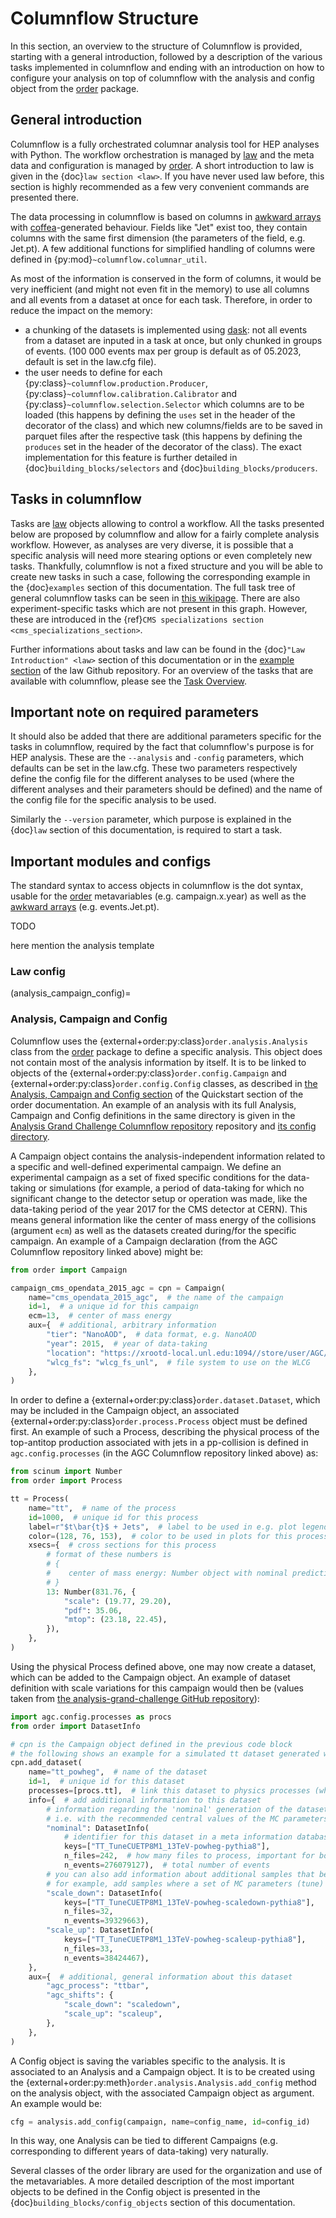 # Columnflow Structure


In this section, an overview to the structure of Columnflow is provided, starting with a general introduction, followed by a description of the various tasks implemented in columnflow and ending with an introduction on how to configure your analysis on top of columnflow with the analysis and config object from the [order](https://github.com/riga/order) package.


## General introduction

Columnflow is a fully orchestrated columnar analysis tool for HEP analyses with Python.
The workflow orchestration is managed by [law](https://github.com/riga/law) and the meta data and configuration is managed by [order](https://github.com/riga/order).
A short introduction to law is given in the {doc}`law section <law>`.
If you have never used law before, this section is highly recommended as a few very convenient commands are presented there.


The data processing in columnflow is based on columns in [awkward arrays](https://awkward-array.org/doc/main/) with [coffea](https://coffeateam.github.io/coffea/)-generated behaviour.
Fields like "Jet" exist too, they contain columns with the same first dimension (the parameters of the field, e.g. Jet.pt). A few additional functions for simplified handling of columns were defined in {py:mod}`~columnflow.columnar_util`.

As most of the information is conserved in the form of columns, it would be very inefficient (and might not even fit in the memory) to use all columns and all events from a dataset at once for each task.
Therefore, in order to reduce the impact on the memory:
- a chunking of the datasets is implemented using [dask](https://www.dask.org/): not all events from a dataset are inputed in a task at once, but only chunked in groups of events. (100 000 events max per group is default as of 05.2023, default is set in the law.cfg file).
- the user needs to define for each {py:class}`~columnflow.production.Producer`, {py:class}`~columnflow.calibration.Calibrator` and {py:class}`~columnflow.selection.Selector` which columns are to be loaded (this happens by defining the ```uses``` set in the header of the decorator of the class) and which new columns/fields are to be saved in parquet files after the respective task (this happens by defining the ```produces``` set in the header of the decorator of the class).
The exact implementation for this feature is further detailed in {doc}`building_blocks/selectors` and {doc}`building_blocks/producers`.

## Tasks in columnflow

Tasks are [law](https://github.com/riga/law) objects allowing to control a workflow. All the tasks
presented below are proposed by columnflow and allow for a fairly complete analysis workflow.
However, as analyses are very diverse, it is possible that a specific analysis will need more
stearing options or even completely new tasks. Thankfully, columnflow is not a fixed structure and
you will be able to create new tasks in such a case, following the corresponding example in the
{doc}`examples` section of this documentation.
The full task tree of general columnflow tasks can be seen in
[this wikipage](https://github.com/columnflow/columnflow/wiki#default-task-graph). There are also
experiment-specific tasks which are not present in this graph. However, these are introduced in the
{ref}`CMS specializations section <cms_specializations_section>`.

Further informations about tasks and law can be found in the
{doc}`"Law Introduction" <law>` section of this documentation or in the
[example section](https://github.com/riga/law#examples) of the law
Github repository.
For an overview of the tasks that are available with columnflow, please see the
[Task Overview](../task_overview/introduction.md).

## Important note on required parameters

It should also be added that there are additional parameters specific for the tasks in columnflow, required by the fact that columnflow's purpose is for HEP analysis.
These are the ```--analysis``` and ```-config``` parameters, which defaults can be set in the law.cfg.
These two parameters respectively define the config file for the different analyses to be used (where the different analyses and their parameters should be defined) and the name of the config file for the specific analysis to be used.

Similarly the ```--version``` parameter, which purpose is explained in the {doc}`law` section of this documentation, is required to start a task.


## Important modules and configs

The standard syntax to access objects in columnflow is the dot syntax, usable for the [order](https://github.com/riga/order) metavariables (e.g. campaign.x.year) as well as the [awkward arrays](https://awkward-array.org/doc/main/) (e.g. events.Jet.pt).

TODO

here mention the analysis template


### Law config

(analysis_campaign_config)=
### Analysis, Campaign and Config

Columnflow uses the {external+order:py:class}`order.analysis.Analysis` class from the [order](https://github.com/riga/order) package to define a specific analysis.
This object does not contain most of the analysis information by itself.
It is to be linked to objects of the {external+order:py:class}`order.config.Campaign` and {external+order:py:class}`order.config.Config` classes, as described in [the Analysis, Campaign and Config section](https://python-order.readthedocs.io/en/latest/quickstart.html#analysis-campaign-and-config) of the Quickstart section of the order documentation.
An example of an analysis with its full Analysis, Campaign and Config definitions in the same directory is given in the [Analysis Grand Challenge Columnflow repository](https://github.com/columnflow/agc_cms_ttbar/) repository and [its config directory](https://github.com/columnflow/agc_cms_ttbar/tree/master/agc/config).

A Campaign object contains the analysis-independent information related to a specific and well-defined experimental campaign.
We define an experimental campaign as a set of fixed specific conditions for the data-taking or simulations (for example, a period of data-taking for which no significant change to the detector setup or operation was made, like the data-taking period of the year 2017 for the CMS detector at CERN).
This means general information like the center of mass energy of the collisions (argument `ecm`) as well as the datasets created during/for the specific campaign.
An example of a Campaign declaration (from the AGC Columnflow repository linked above) might be:

```python
from order import Campaign

campaign_cms_opendata_2015_agc = cpn = Campaign(
    name="cms_opendata_2015_agc",  # the name of the campaign
    id=1,  # a unique id for this campaign
    ecm=13,  # center of mass energy
    aux={  # additional, arbitrary information
        "tier": "NanoAOD",  # data format, e.g. NanoAOD
        "year": 2015,  # year of data-taking
        "location": "https://xrootd-local.unl.edu:1094//store/user/AGC/nanoAOD",  # url to base path of the nanoAODs
        "wlcg_fs": "wlcg_fs_unl",  # file system to use on the WLCG
    },
)
```

In order to define a {external+order:py:class}`order.dataset.Dataset`, which may be included in the Campaign object, an associated {external+order:py:class}`order.process.Process` object must be defined first.
An example of such a Process, describing the physical process of the top-antitop production associated with jets in a pp-collision is defined in `agc.config.processes` (in the AGC Columnflow repository linked above) as:

```python
from scinum import Number
from order import Process

tt = Process(
    name="tt",  # name of the process
    id=1000,  # unique id for this process
    label=r"$t\bar{t}$ + Jets",  # label to be used in e.g. plot legends
    color=(128, 76, 153),  # color to be used in plots for this process (e.g. in RGB format)
    xsecs={  # cross sections for this process
        # format of these numbers is
        # {
        #    center of mass energy: Number object with nominal prediction + uncertainties
        # }
        13: Number(831.76, {
            "scale": (19.77, 29.20),
            "pdf": 35.06,
            "mtop": (23.18, 22.45),
        }),
    },
)
```

Using the physical Process defined above, one may now create a dataset, which can be added to the Campaign object.
An example of dataset definition with scale variations for this campaign would then be (values taken from [the analysis-grand-challenge GitHub repository](https://github.com/iris-hep/analysis-grand-challenge/blob/be91d2c80225b7a91ce6b153591f8605167bf555/analyses/cms-open-data-ttbar/nanoaod_inputs.json)):
```python
import agc.config.processes as procs
from order import DatasetInfo

# cpn is the Campaign object defined in the previous code block
# the following shows an example for a simulated tt dataset generated with the Powheg package
cpn.add_dataset(
    name="tt_powheg",  # name of the dataset
    id=1,  # unique id for this dataset
    processes=[procs.tt],  # link this dataset to physics processes (which are also order objects in this case)
    info={  # add additional information to this dataset
        # information regarding the 'nominal' generation of the dataset,
        # i.e. with the recommended central values of the MC parameters
        "nominal": DatasetInfo(
            # identifier for this dataset in a meta information database (e.g. DAS at CMS)
            keys=["TT_TuneCUETP8M1_13TeV-powheg-pythia8"],
            n_files=242,  # how many files to process, important for book keeping
            n_events=276079127),  # total number of events
        # you can also add information about additional samples that belong to this dataset
        # for example, add samples where a set of MC parameters (tune) is varied within uncertainties
        "scale_down": DatasetInfo(
            keys=["TT_TuneCUETP8M1_13TeV-powheg-scaledown-pythia8"],
            n_files=32,
            n_events=39329663),
        "scale_up": DatasetInfo(
            keys=["TT_TuneCUETP8M1_13TeV-powheg-scaleup-pythia8"],
            n_files=33,
            n_events=38424467),
    },
    aux={  # additional, general information about this dataset
        "agc_process": "ttbar",
        "agc_shifts": {
            "scale_down": "scaledown",
            "scale_up": "scaleup",
        },
    },
)
```

A Config object is saving the variables specific to the analysis.
It is associated to an Analysis and a Campaign object.
It is to be created using the {external+order:py:meth}`order.analysis.Analysis.add_config` method on the analysis object, with the associated Campaign object as argument.
An example would be:
```python
cfg = analysis.add_config(campaign, name=config_name, id=config_id)
```

In this way, one Analysis can be tied to different Campaigns (e.g. corresponding to different years of data-taking) very naturally.

Several classes of the order library are used for the organization and use of the metavariables.
A more detailed description of the most important objects to be defined in the Config object is presented in the {doc}`building_blocks/config_objects` section of this documentation.


